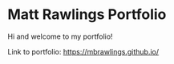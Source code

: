 # Matt Rawlings Portfolio

Hi and welcome to my portfolio!

Link to portfolio: https://mbrawlings.github.io/